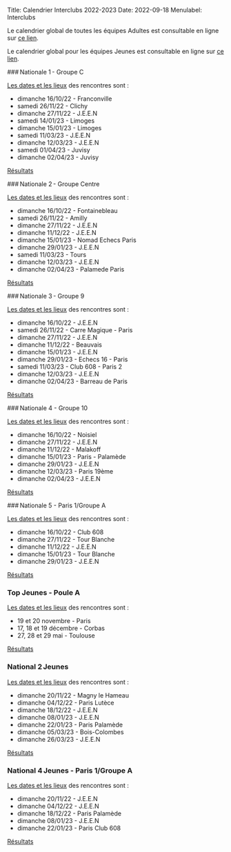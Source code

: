 Title: Calendrier Interclubs 2022-2023
Date: 2022-09-18
Menulabel: Interclubs

Le calendrier global de toutes les équipes Adultes est consultable en ligne sur [ce lien](https://docs.google.com/spreadsheets/d/e/2PACX-1vSQpYA-IMxIJQho1XwsaRXrADO3W1Om_fFS9BaroQZJikk8A9jtVKn1w8raeG_swtk8pB2yZNfEgDm_/pubhtml).

Le calendrier global pour les équipes Jeunes est consultable en ligne sur [ce lien](https://docs.google.com/spreadsheets/d/e/2PACX-1vTk-ifhnnZnJuJj_VAl0X6-xYBruDfZa6PLNpuPTdd17heafiIQxSZ2EqGoNf_UFD9V2aBPlerkA0Wx/pubhtml).

### Nationale 1 - Groupe C

[Les dates et les lieux](http://www.echecs.asso.fr/EquipesCalendrier.aspx?Ref=881&Saison=3000) des rencontres sont :

* dimanche 16/10/22 - Franconville
* samedi 26/11/22 - Clichy
* dimanche 27/11/22 - J.E.E.N
* samedi 14/01/23 - Limoges
* dimanche 15/01/23 - Limoges
* samedi 11/03/23 - J.E.E.N
* dimanche 12/03/23 - J.E.E.N
* samedi 01/04/23 - Juvisy
* dimanche 02/04/23 - Juvisy

[Résultats](http://www.echecs.asso.fr/Equipes.aspx?Groupe=881)

### Nationale 2 - Groupe Centre

[Les dates et les lieux](http://www.echecs.asso.fr/EquipesCalendrier.aspx?Ref=2620&Saison=3000) des rencontres sont :

* dimanche 16/10/22 - Fontainebleau
* samedi 26/11/22 - Amilly
* dimanche 27/11/22 - J.E.E.N
* dimanche 11/12/22 - J.E.E.N
* dimanche 15/01/23 - Nomad Echecs Paris
* dimanche 29/01/23 - J.E.E.N
* samedi 11/03/23 - Tours
* dimanche 12/03/23 - J.E.E.N
* dimanche 02/04/23 - Palamede Paris

[Résultats](http://www.echecs.asso.fr/Equipes.aspx?Groupe=2620)

### Nationale 3 - Groupe 9

[Les dates et les lieux](http://www.echecs.asso.fr/EquipesCalendrier.aspx?Ref=45&Saison=3000) des rencontres sont :

* dimanche 16/10/22 - J.E.E.N
* samedi 26/11/22 - Carre Magique - Paris
* dimanche 27/11/22 - J.E.E.N
* dimanche 11/12/22 - Beauvais
* dimanche 15/01/23 - J.E.E.N
* dimanche 29/01/23 - Echecs 16 - Paris
* samedi 11/03/23 - Club 608 - Paris 2
* dimanche 12/03/23 - J.E.E.N
* dimanche 02/04/23 - Barreau de Paris

[Résultats](http://www.echecs.asso.fr/Equipes.aspx?Groupe=45)

### Nationale 4 - Groupe 10

[Les dates et les lieux](http://www.echecs.asso.fr/EquipesCalendrier.aspx?Ref=59&Saison=3000) des rencontres sont :

* dimanche 16/10/22 - Noisiel
* dimanche 27/11/22 - J.E.E.N
* dimanche 11/12/22 - Malakoff
* dimanche 15/01/23 - Paris - Palamède
* dimanche 29/01/23 - J.E.E.N
* dimanche 12/03/23 - Paris 19ème
* dimanche 02/04/23 - J.E.E.N

[Résultats](http://www.echecs.asso.fr/Equipes.aspx?Groupe=59)

### Nationale 5 - Paris 1/Groupe A

[Les dates et les lieux](http://www.echecs.asso.fr/EquipesCalendrier.aspx?Ref=1342&Saison=3000) des rencontres sont :

* dimanche 16/10/22 - Club 608
* dimanche 27/11/22 - Tour Blanche
* dimanche 11/12/22 - J.E.E.N
* dimanche 15/01/23 - Tour Blanche
* dimanche 29/01/23 - J.E.E.N

[Résultats](http://www.echecs.asso.fr/Equipes.aspx?Groupe=1342)

### Top Jeunes - Poule A

[Les dates et les lieux](http://www.echecs.asso.fr/EquipesCalendrier.aspx?Ref=4&Saison=3000) des rencontres sont :

* 19 et 20 novembre - Paris
* 17, 18 et 19 décembre - Corbas
* 27, 28 et 29 mai - Toulouse

[Résultats](http://www.echecs.asso.fr/Equipes.aspx?Groupe=4)

### National 2 Jeunes

[Les dates et les lieux](http://www.echecs.asso.fr/EquipesCalendrier.aspx?Ref=11&Saison=3000) des rencontres sont :

* dimanche 20/11/22 - Magny le Hameau
* dimanche 04/12/22 - Paris Lutèce
* dimanche 18/12/22 - J.E.E.N
* dimanche 08/01/23 - J.E.E.N
* dimanche 22/01/23 - Paris Palamède
* dimanche 05/03/23 - Bois-Colombes
* dimanche 26/03/23 - J.E.E.N

[Résultats](http://www.echecs.asso.fr/Equipes.aspx?Groupe=11)

### National 4 Jeunes - Paris 1/Groupe A

[Les dates et les lieux](http://www.echecs.asso.fr/EquipesCalendrier.aspx?Ref=1399&Saison=3000) des rencontres sont :

* dimanche 20/11/22 - J.E.E.N
* dimanche 04/12/22 - J.E.E.N
* dimanche 18/12/22 - Paris Palamède
* dimanche 08/01/23 - J.E.E.N
* dimanche 22/01/23 - Paris Club 608

[Résultats](http://www.echecs.asso.fr/Equipes.aspx?Groupe=1399)
